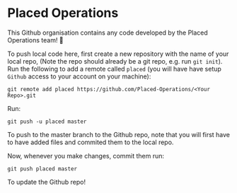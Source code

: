 # Placed Operations

This Github organisation contains any code developed by the Placed Operations team! 🚀



To push local code here, first create a new repository with the name of your local repo, <Your Repo> (Note the repo should already be a git repo, e.g. run `git init`).
Run the following to add a remote called `placed` (you will have have setup `Github` access to your account on your machine):

```console
git remote add placed https://github.com/Placed-Operations/<Your Repo>.git
```

Run:
```console
git push -u placed master
```
To push to the master branch to the Github repo, note that you will first have to have added files and commited them to the local repo.
  
Now, whenever you make changes, commit them run:
```console
git push placed master
```
To update the Github repo!
